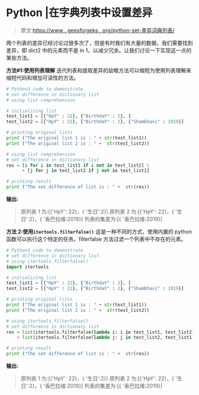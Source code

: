 # Python |在字典列表中设置差异

> 原文:[https://www . geesforgeks . org/python-set-差异词典列表/](https://www.geeksforgeeks.org/python-set-difference-in-list-of-dictionaries/)

两个列表的差异已经讨论过很多次了，但是有时我们有大量的数据，我们需要找到差异，即 dict2 中的元素而不是 in 1，以减少冗余。让我们讨论一下实现这一点的某些方法。

**方法#1:使用列表理解**
迭代列表和提取差异的幼稚方法可以缩短为使用列表理解来缩短代码和增加可读性的方法。

```py
# Python3 code to demonstrate 
# set difference in dictionary list 
# using list comprehension

# initializing list 
test_list1 = [{"HpY" : 22}, {"BirthdaY" : 2}, ]
test_list2 = [{"HpY" : 22}, {"BirthdaY" : 2}, {"Shambhavi" : 2019}]

# printing original lists
print ("The original list 1 is : " + str(test_list1))
print ("The original list 2 is : " +  str(test_list2))

# using list comprehension
# set difference in dictionary list 
res = [i for i in test_list1 if i not in test_list2] \
      + [j for j in test_list2 if j not in test_list1]

# printing result 
print ("The set difference of list is : " +  str(res))
```

**输出:**

> 原列表 1 为:[{'HpY': 22}，{ '生日':2}]
> 原列表 2 为:[{'HpY': 22}，{ '生日':2}，{ '香巴拉维:2019}]
> 列表的集差为:[{ '香巴拉维:2019}]

**方法 2:使用`itertools.filterfalse()`**
这是一种不同的方式，使用内置的 python 函数可以执行这个特定的任务。filterfalse 方法过滤一个列表中不存在的元素。

```py
# Python3 code to demonstrate 
# set difference in dictionary list 
# using itertools.filterfalse()
import itertools

# initializing list 
test_list1 = [{"HpY" : 22}, {"BirthdaY" : 2}, ]
test_list2 = [{"HpY" : 22}, {"BirthdaY" : 2}, {"Shambhavi" : 2019}]

# printing original lists
print ("The original list 1 is : " + str(test_list1))
print ("The original list 2 is : " +  str(test_list2))

# using itertools.filterfalse()
# set difference in dictionary list 
res = list(itertools.filterfalse(lambda i: i in test_list1, test_list2)) \
    + list(itertools.filterfalse(lambda j: j in test_list2, test_list1))

# printing result 
print ("The set difference of list is : " +  str(res))
```

**输出:**

> 原列表 1 为:[{'HpY': 22}，{ '生日':2}]
> 原列表 2 为:[{'HpY': 22}，{ '生日':2}，{ '香巴拉维:2019}]
> 列表的集差为:[{ '香巴拉维:2019}]